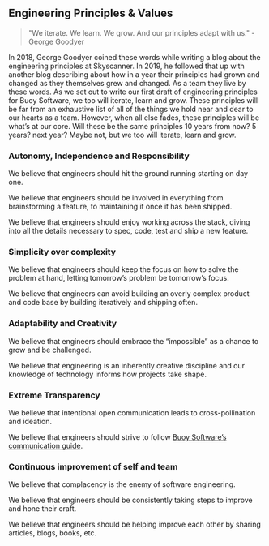 ## Engineering Principles & Values

> "We iterate. We learn. We grow. And our principles adapt with us." - George Goodyer

In 2018, George Goodyer coined these words while writing a blog about the engineering principles at Skyscanner. In 2019, he followed that up with another blog describing about how in a year their principles had grown and changed as they themselves grew and changed. As a team they live by these words. As we set out to write our first draft of engineering principles for Buoy Software, we too will iterate, learn and grow. These principles will be far from an exhaustive list of all of the things we hold near and dear to our hearts as a team. However, when all else fades, these principles will be what’s at our core. Will these be the same principles 10 years from now? 5 years? next year? Maybe not, but we too will iterate, learn and grow.

### Autonomy, Independence and Responsibility

We believe that engineers should hit the ground running starting on day one.

We believe that engineers should be involved in everything from brainstorming a feature, to maintaining it once it has been shipped.

We believe that engineers should enjoy working across the stack, diving into all the details necessary to spec, code, test and ship a new feature.

### Simplicity over complexity

We believe that engineers should keep the focus on how to solve the problem at hand, letting tomorrow’s problem be tomorrow’s focus.

We believe that engineers can avoid building an overly complex product and code base by building iteratively and shipping often.

### Adaptability and Creativity

We believe that engineers should embrace the “impossible” as a chance to grow and be challenged.

We believe that engineering is an inherently creative discipline and our knowledge of technology informs how projects take shape.

### Extreme Transparency

We believe that intentional open communication leads to cross-pollination and ideation.

We believe that engineers should strive to follow [Buoy Software’s communication guide](https://www.notion.so/Communication-aa0721d856ae49128b42dacdfba1ab5a).

### Continuous improvement of self and team

We believe that complacency is the enemy of software engineering.

We believe that engineers should be consistently taking steps to improve and hone their craft.

We believe that engineers should be helping improve each other by sharing articles, blogs,  books, etc.
